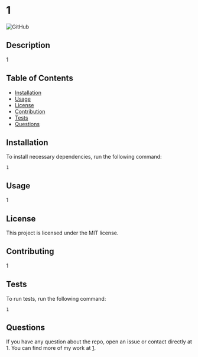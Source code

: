 # 1

![GitHub](https://img.shields.io/badge/license-MIT-blue.svg)

## Description

1

## Table of Contents

* [Installation](#installation)
* [Usage](#usage)
* [License](#license)
* [Contribution](#contribution)
* [Tests](#tests)
* [Questions](#questions)

## Installation

To install necessary dependencies, run the following command: 


```
1
```


## Usage

1

## License

This project is licensed under the MIT license.

## Contributing

1

## Tests

To run tests, run the following command: 


```
1
```
 

## Questions 

If you have any question about the repo, open an issue or contact directly at 1. You can find more of my work at [1](https://github.com/1).


